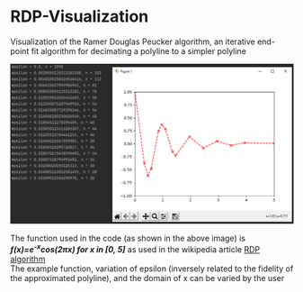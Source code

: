 # RDP-Visualization
Visualization of the Ramer Douglas Peucker algorithm, an iterative end-point fit algorithm for decimating a polyline to a simpler polyline
<p align="center"><img src="screenshot.png"></p>
The function used in the code (as shown in the above image) is <br>
<i><b>f(x)=e<sup>-x</sup>cos(2πx) for x in [0, 5]</b></i> as used in the wikipedia article <a href="https://en.wikipedia.org/wiki/Ramer%E2%80%93Douglas%E2%80%93Peucker_algorithm">RDP algorithm</a><br>
The example function, variation of epsilon (inversely related to the fidelity of the approximated polyline), and the domain of x can be varied by the user

